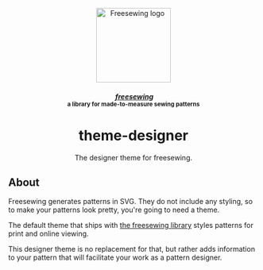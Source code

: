 <p align="center">
  <a title="Go to freesewing.org" href="https://freesewing.org/"><img src="https://freesewing.org/img/logo/black.svg" align="center" width="150px" alt="Freesewing logo"/></a>
</p>
<h4 align="center"><em>&nbsp;<a title="Go to freesewing.org" href="https://freesewing.org/">freesewing</a></em>
<br><sup>a library for made-to-measure sewing patterns</sup>
</h4>
<h1 align="center">theme-designer</h1>
<p align="center">The designer theme for freesewing.</p>

## About
Freesewing generates patterns in SVG. They do not include any styling, so to make your patterns look pretty, you're going to need a theme.

The default theme that ships with [the freesewing library](https://github.com/freesewing/freesewing) styles patterns for print and online viewing.

This designer theme is no replacement for that, but rather adds information to your pattern
that will facilitate your work as a pattern designer.
